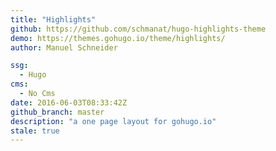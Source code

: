 ```yaml
---
title: "Highlights"
github: https://github.com/schmanat/hugo-highlights-theme
demo: https://themes.gohugo.io/theme/highlights/
author: Manuel Schneider

ssg:
  - Hugo
cms:
  - No Cms
date: 2016-06-03T08:33:42Z
github_branch: master
description: "a one page layout for gohugo.io"
stale: true
---
```

